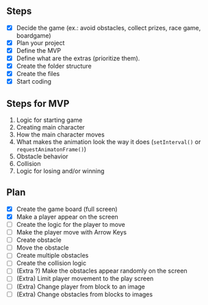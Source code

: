 ## Steps

- [x] Decide the game (ex.: avoid obstacles, collect prizes, race game, boardgame)
- [x] Plan your project
- [x] Define the MVP
- [x] Define what are the extras (prioritize them).
- [x] Create the folder structure
- [x] Create the files
- [x] Start coding

## Steps for MVP

1. Logic for starting game
2. Creating main character
3. How the main character moves
4. What makes the animation look the way it does (`setInterval()` or `requestAnimatonFrame()`)
5. Obstacle behavior
6. Collision
7. Logic for losing and/or winning

## Plan

- [x] Create the game board (full screen)
- [x] Make a player appear on the screen
- [ ] Create the logic for the player to move
- [ ] Make the player move with Arrow Keys
- [ ] Create obstacle
- [ ] Move the obstacle
- [ ] Create multiple obstacles
- [ ] Create the collision logic
- [ ] (Extra ?) Make the obstacles appear randomly on the screen
- [ ] (Extra) Limit player movement to the play screen
- [ ] (Extra) Change player from block to an image
- [ ] (Extra) Change obstacles from blocks to images

